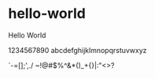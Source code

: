 # hello-world

Hello World

1234567890
abcdefghijklmnopqrstuvwxyz

`-=[]\;',./
~!@#$%^&*()_+{}|:"<>?
